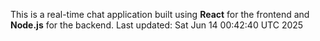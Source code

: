 This is a real-time chat application built using **React** for the frontend and **Node.js** for the backend.
Last updated: Sat Jun 14 00:42:40 UTC 2025
